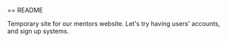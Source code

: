 == README

Temporary site for our mentors website. Let's try having users' accounts, and sign up systems.
